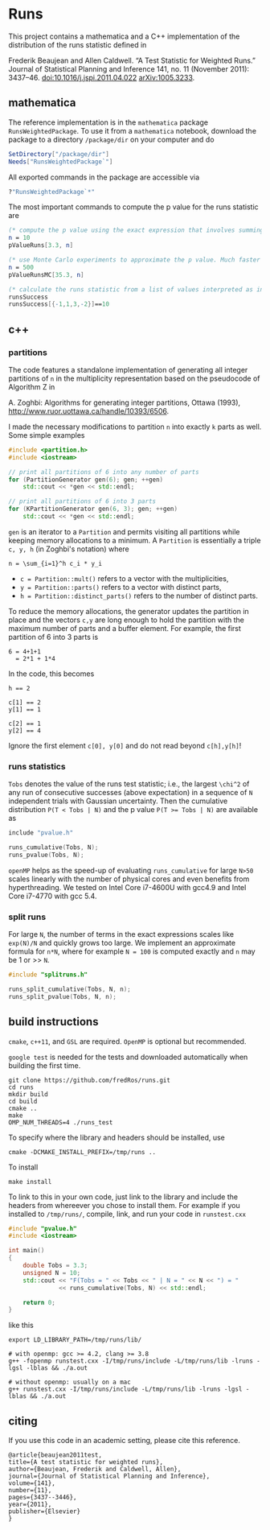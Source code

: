 Runs
====

This project contains a mathematica and a C++ implementation of the
distribution of the runs statistic defined in

Frederik Beaujean and Allen Caldwell. “A Test Statistic for Weighted
Runs.” Journal of Statistical Planning and Inference 141, no. 11
(November 2011):
3437–46. [doi:10.1016/j.jspi.2011.04.022](http://dx.doi.org/10.1016/j.jspi.2011.04.022) [arXiv:1005.3233](http://arxiv.org/abs/1005.3233).

mathematica
------------

The reference implementation is in the `mathematica` package
`RunsWeightedPackage`. To use it from a `mathematica` notebook,
download the package to a directory `/package/dir` on your computer and do

``` mathematica
SetDirectory["/package/dir"]
Needs["RunsWeightedPackage`"]
```

All exported commands in the package are accessible via

``` mathematica
?"RunsWeightedPackage`*"
```

The most important commands to compute the p value for the runs
statistic are

``` mathematica
(* compute the p value using the exact expression that involves summing over integer partitions *)
n = 10
pValueRuns[3.3, n]

(* use Monte Carlo experiments to approximate the p value. Much faster for n > 80 than the exact expression *)
n = 500
pValueRunsMC[35.3, n]

(* calculate the runs statistic from a list of values interpreted as independent samples from a standard normal distribution *)
runsSuccess
runsSuccess[{-1,1,3,-2}]==10
```

c++
---

### partitions

The code features a standalone implementation of generating all
integer partitions of `n` in the multiplicity representation based on
the pseudocode of Algorithm Z in

A. Zoghbi: Algorithms for generating integer partitions, Ottawa
(1993), http://www.ruor.uottawa.ca/handle/10393/6506.

I made the necessary modifications to partition `n` into exactly `k`
parts as well. Some simple examples

``` c++
#include <partition.h>
#include <iostream>

// print all partitions of 6 into any number of parts
for (PartitionGenerator gen(6); gen; ++gen)
    std::cout << *gen << std::endl;

// print all partitions of 6 into 3 parts
for (KPartitionGenerator gen(6, 3); gen; ++gen)
    std::cout << *gen << std::endl;
```

`gen` is an iterator to a `Partition` and permits visiting all
partitions while keeping memory allocations to a minimum. A
`Partition` is essentially a triple `c, y, h` (in Zoghbi's notation) where

    n = \sum_{i=1}^h c_i * y_i

* `c = Partition::mult()` refers to a vector with the multiplicities,
* `y = Partition::parts()` refers to a vector with distinct parts,
* `h = Partition::distinct_parts()` refers to the number of distinct parts.

To reduce the memory allocations, the generator updates the partition
in place and the vectors `c,y` are long enough to hold the partition
with the maximum number of parts and a buffer element. For example,
the first partition of 6 into 3 parts is

    6 = 4+1+1
      = 2*1 + 1*4

In the code, this becomes

    h == 2

    c[1] == 2
    y[1] == 1

    c[2] == 1
    y[2] == 4

Ignore the first element `c[0], y[0]` and do not read beyond
`c[h],y[h]`!

### runs statistics

`Tobs` denotes the value of the runs test statistic; i.e., the largest
`\chi^2` of any run of consecutive successes (above expectation) in a
sequence of `N` independent trials with Gaussian uncertainty. Then the
cumulative distribution `P(T < Tobs | N)` and the p value `P(T >= Tobs
| N)` are available as

``` c++
include "pvalue.h"

runs_cumulative(Tobs, N);
runs_pvalue(Tobs, N);
```

`openMP` helps as the speed-up of evaluating `runs_cumulative` for
large `N>50` scales linearly with the number of physical cores and
even benefits from hyperthreading. We tested on Intel Core i7-4600U
with gcc4.9 and Intel Core i7-4770 with gcc 5.4.

### split runs

For large `N`, the number of terms in the exact expressions scales like
`exp(N)/N` and quickly grows too large. We implement an approximate formula for
`n*N`, where for example `N = 100` is computed exactly and `n` may be 1 or >>
`N`.

```c++
#include "splitruns.h"

runs_split_cumulative(Tobs, N, n);
runs_split_pvalue(Tobs, N, n);
```

build instructions
------------------

`cmake`, `c++11`, and `GSL` are required. `OpenMP` is optional but recommended.

`google test` is needed for the tests and downloaded automatically when
building the first time.

    git clone https://github.com/fredRos/runs.git
    cd runs
    mkdir build
    cd build
    cmake ..
    make
    OMP_NUM_THREADS=4 ./runs_test

To specify where the library and headers should be installed, use

    cmake -DCMAKE_INSTALL_PREFIX=/tmp/runs ..

To install

    make install

To link to this in your own code, just link to the library and include
the headers from whereever you chose to install them. For example if
you installed to `/tmp/runs/`, compile, link, and run your code in `runstest.cxx`

``` c++
#include "pvalue.h"
#include <iostream>

int main()
{
    double Tobs = 3.3;
    unsigned N = 10;
    std::cout << "F(Tobs = " << Tobs << " | N = " << N << ") = "
              << runs_cumulative(Tobs, N) << std::endl;

    return 0;
}
```

like this

    export LD_LIBRARY_PATH=/tmp/runs/lib/

    # with openmp: gcc >= 4.2, clang >= 3.8
    g++ -fopenmp runstest.cxx -I/tmp/runs/include -L/tmp/runs/lib -lruns -lgsl -lblas && ./a.out

    # without openmp: usually on a mac
    g++ runstest.cxx -I/tmp/runs/include -L/tmp/runs/lib -lruns -lgsl -lblas && ./a.out

citing
------

If you use this code in an academic setting, please cite this
reference.

    @article{beaujean2011test,
    title={A test statistic for weighted runs},
    author={Beaujean, Frederik and Caldwell, Allen},
    journal={Journal of Statistical Planning and Inference},
    volume={141},
    number={11},
    pages={3437--3446},
    year={2011},
    publisher={Elsevier}
    }
